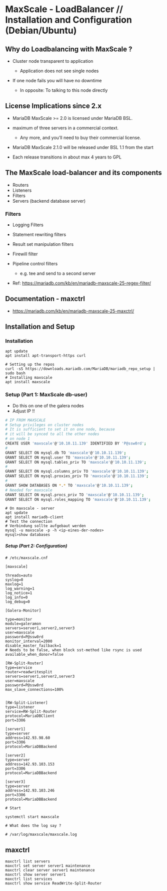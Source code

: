 # MaxScale - LoadBalancer // Installation and Configuration (Debian/Ubuntu)

##  Why do Loadbalancing with MaxScale ?


*  Cluster node transparent to application 
    * Application does not see single nodes 

*  If one node fails you will have no downtime 
    * In opposite: To talking to this node directly 

## License Implications since 2.x

*  MariaDB MaxScale >= 2.0 is licensed under MariaDB BSL.

*  maximum of three servers in a commercial context. 
    * Any more, and you’ll need to buy their commercial license.

*  MariaDB MaxScale 2.1.0 will be released under BSL 1.1 from the start

*  Each release transitions in about max 4 years to GPL 


## The MaxScale load-balancer and its components

*  Routers 
*  Listeners 
*  Filters
*  Servers (backend database server)

###  Filters

*  Logging Filters
*  Statement rewriting filters
*  Result set manipulation filters 
*  Firewill filter
*  Pipeline control filters
    * e.g. tee and send to a second server

*  Ref: https://mariadb.com/kb/en/mariadb-maxscale-25-regex-filter/

## Documentation - maxctrl 

  * https://mariadb.com/kb/en/mariadb-maxscale-25-maxctrl/


## Installation and Setup

### Installation
	
```
apt update
apt install apt-transport-https curl 

# Setting up the repos 
curl -sS https://downloads.mariadb.com/MariaDB/mariadb_repo_setup | sudo bash
# Installing maxscale
apt install maxscale
```

### Setup (Part 1: MaxScale db-user)

  * Do this on one of the galera nodes 
  * Adjust IP !! 

```bash
# IP FROM MAXSCALE
# Setup privileges on cluster nodes
# It is sufficient to set it on one node, because 
# it will be synced to all the other nodes
# on node 1 
CREATE USER 'maxscale'@'10.10.11.139' IDENTIFIED BY 'P@ssw0rd';
#
GRANT SELECT ON mysql.db TO 'maxscale'@'10.10.11.139';
GRANT SELECT ON mysql.user TO 'maxscale'@'10.10.11.139';
GRANT SELECT ON mysql.tables_priv TO 'maxscale'@'10.10.11.139';
#
GRANT SELECT ON mysql.columns_priv TO 'maxscale'@'10.10.11.139';
GRANT SELECT ON mysql.proxies_priv TO 'maxscale'@'10.10.11.139';
#
GRANT SHOW DATABASES ON *.* TO 'maxscale'@'10.10.11.139';
# Needed for maxscale 
GRANT SELECT ON mysql.procs_priv TO 'maxscale'@'10.10.11.139';
GRANT SELECT ON mysql.roles_mapping TO 'maxscale'@'10.10.11.139';
```

```
# On maxscale - server 
apt update 
apt install mariadb-client 
# Test the connection 
# Verbindung sollte aufgebaut werden 
mysql -u maxscale -p -h <ip-eines-der-nodes>
mysql>show databases 
```

##### Setup (Part 2: Configuration)

```
# /etc/maxscale.cnf

[maxscale]

threads=auto
syslog=0
maxlog=1
log_warning=1
log_notice=1
log_info=0
log_debug=0

[Galera-Monitor]

type=monitor
module=galeramon
servers=server1,server2,server3
user=maxscale
password=P@ssw0rd
monitor_interval=2000
disable_master_failback=1
# Needs to be false, when block sst-method like rsync is used
available_when_donor=false 

[RW-Split-Router]
type=service
router=readwritesplit
servers=server1,server2,server3
user=maxscale
password=P@ssw0rd
max_slave_connections=100%


[RW-Split-Listener]
type=listener
service=RW-Split-Router
protocol=MariaDBClient
port=3306

[server1]
type=server
address=142.93.98.60
port=3306
protocol=MariaDBBackend

[server2]
type=server
address=142.93.103.153
port=3306
protocol=MariaDBBackend

[server3]
type=server
address=142.93.103.246
port=3306
protocol=MariaDBBackend
```

```
# Start

systemctl start maxscale  
```


```
# What does the log say ? 

# /var/log/maxscale/maxscale.log 
```

## maxctrl 

```
maxctrl list servers
maxctrl set server server1 maintenance
maxctrl clear server server1 maintenance
maxctrl show server server1
maxctrl list services 
maxctrl show service ReadWrite-Split-Router 
```
